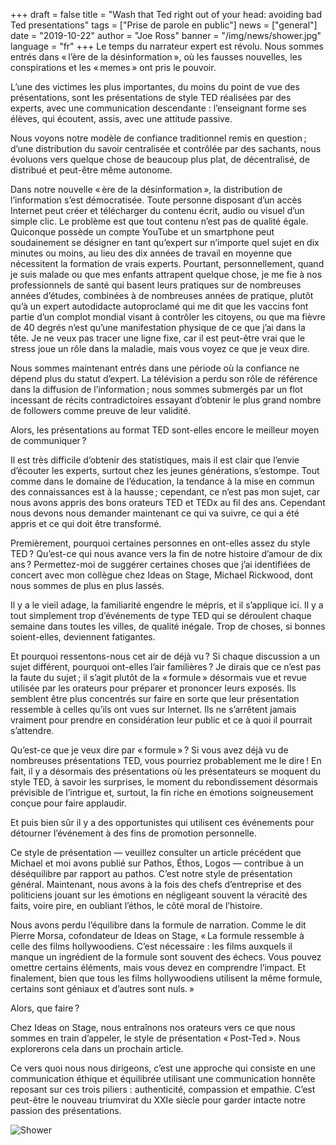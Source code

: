 +++
draft = false
title = "Wash that Ted right out of your head: avoiding bad Ted presentations"
tags = ["Prise de parole en public"]
news = ["general"]
date = "2019-10-22"
author = "Joe Ross"
banner = "/img/news/shower.jpg"
language = "fr"
+++
Le temps du narrateur expert est révolu. Nous sommes entrés dans « l’ère de la désinformation », où les fausses nouvelles, les conspirations et les « memes » ont pris le pouvoir.

L’une des victimes les plus importantes, du moins du point de vue des présentations, sont les présentations de style TED réalisées par des experts, avec une communication descendante : l’enseignant forme ses élèves, qui écoutent, assis, avec une attitude passive.

Nous voyons notre modèle de confiance traditionnel remis en question ; d’une distribution du savoir centralisée et contrôlée par des sachants, nous évoluons vers quelque chose de beaucoup plus plat, de décentralisé, de distribué et peut-être même autonome.

Dans notre nouvelle « ère de la désinformation », la distribution de l’information s’est démocratisée. Toute personne disposant d’un accès Internet peut créer et télécharger du contenu écrit, audio ou visuel d’un simple clic. Le problème est que tout contenu n’est pas de qualité égale. Quiconque possède un compte YouTube et un smartphone peut soudainement se désigner en tant qu’expert sur n’importe quel sujet en dix minutes ou moins, au lieu des dix années de travail en moyenne que nécessitent la formation de vrais experts. Pourtant, personnellement, quand je suis malade ou que mes enfants attrapent quelque chose, je me fie à nos professionnels de santé qui basent leurs pratiques sur de nombreuses années d’études, combinées à de nombreuses années de pratique, plutôt qu’à un expert autodidacte autoproclamé qui me dit que les vaccins font partie d’un complot mondial visant à contrôler les citoyens, ou que ma fièvre de 40 degrés n’est qu’une manifestation physique de ce que j’ai dans la tête. Je ne veux pas tracer une ligne fixe, car il est peut-être vrai que le stress joue un rôle dans la maladie, mais vous voyez ce que je veux dire.

Nous sommes maintenant entrés dans une période où la confiance ne dépend plus du statut d’expert. La télévision a perdu son rôle de référence dans la diffusion de l’information ; nous sommes submergés par un flot incessant de récits contradictoires essayant d’obtenir le plus grand nombre de followers comme preuve de leur validité.

Alors, les présentations au format TED sont-elles encore le meilleur moyen de communiquer ?

Il est très difficile d’obtenir des statistiques, mais il est clair que l’envie d’écouter les experts, surtout chez les jeunes générations, s’estompe. Tout comme dans le domaine de l’éducation, la tendance à la mise en commun des connaissances est à la hausse ; cependant, ce n’est pas mon sujet, car nous avons appris des bons orateurs TED et TEDx au fil des ans. Cependant nous devons nous demander maintenant ce qui va suivre, ce qui a été appris et ce qui doit être transformé.

Premièrement, pourquoi certaines personnes en ont-elles assez du style TED ? Qu’est-ce qui nous avance vers la fin de notre histoire d’amour de dix ans ? Permettez-moi de suggérer certaines choses que j’ai identifiées de concert avec mon collègue chez Ideas on Stage, Michael Rickwood, dont nous sommes de plus en plus lassés.

Il y a le vieil adage, la familiarité engendre le mépris, et il s’applique ici. Il y a tout simplement trop d’événements de type TED qui se déroulent chaque semaine dans toutes les villes, de qualité inégale. Trop de choses, si bonnes soient-elles, deviennent fatigantes.

Et pourquoi ressentons-nous cet air de déjà vu ? Si chaque discussion a un sujet différent, pourquoi ont-elles l’air familières ? Je dirais que ce n’est pas la faute du sujet ; il s’agit plutôt de la « formule » désormais vue et revue utilisée par les orateurs pour préparer et prononcer leurs exposés. Ils semblent être plus concentrés sur faire en sorte que leur présentation ressemble à celles qu’ils ont vues sur Internet. Ils ne s’arrêtent jamais vraiment pour prendre en considération leur public et ce à quoi il pourrait s’attendre.

Qu’est-ce que je veux dire par « formule » ? Si vous avez déjà vu de nombreuses présentations TED, vous pourriez probablement me le dire ! En fait, il y a désormais des présentations où les présentateurs se moquent du style TED, à savoir les surprises, le moment du rebondissement désormais prévisible de l’intrigue et, surtout, la fin riche en émotions soigneusement conçue pour faire applaudir.

Et puis bien sûr il y a des opportunistes qui utilisent ces événements pour détourner l’événement à des fins de promotion personnelle.

Ce style de présentation — veuillez consulter un article précédent que Michael et moi avons publié sur Pathos, Éthos, Logos — contribue à un déséquilibre par rapport au pathos. C’est notre style de présentation général. Maintenant, nous avons à la fois des chefs d’entreprise et des politiciens jouant sur les émotions en négligeant souvent la véracité des faits, voire pire, en oubliant l’éthos, le côté moral de l’histoire.

Nous avons perdu l’équilibre dans la formule de narration. Comme le dit Pierre Morsa, cofondateur de Ideas on Stage, « La formule ressemble à celle des films hollywoodiens. C’est nécessaire : les films auxquels il manque un ingrédient de la formule sont souvent des échecs. Vous pouvez omettre certains éléments, mais vous devez en comprendre l’impact. Et finalement, bien que tous les films hollywoodiens utilisent la même formule, certains sont géniaux et d’autres sont nuls. »

Alors, que faire ?

Chez Ideas on Stage, nous entraînons nos orateurs vers ce que nous sommes en train d’appeler, le style de présentation « Post-Ted ». Nous explorerons cela dans un prochain article.

Ce vers quoi nous nous dirigeons, c’est une approche qui consiste en une communication éthique et équilibrée utilisant une communication honnête reposant sur ces trois piliers : authenticité, compassion et empathie. C’est peut-être le nouveau triumvirat du XXIe siècle pour garder intacte notre passion des présentations.

![Shower](/img/news/shower.jpg)